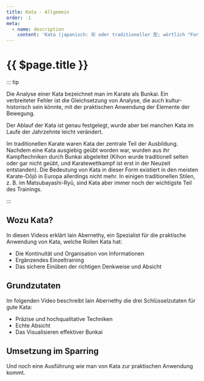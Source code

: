 ```yaml
---
title: Kata - Allgemein
order: -1
meta:
  - name: description
    content: 'Kata (japanisch: 形 oder traditioneller 型; wörtlich "Form") ist ein japanisches Wort, das detaillierte Bewegungsmuster beschreibt, die entweder solo oder paarweise geübt werden. Die Kata ist nicht als buchstäbliche Darstellung eines Scheinkampfes gedacht, sondern als Darstellung des Übergangs und des Flusses von einer Haltung und Bewegung in eine andere, um den Schülern die richtige Form und Position beizubringen und sie zu ermutigen, verschiedene Szenarien für die jeweilige Verwendung zu visualisieren.'
---
```


# {{ $page.title }}

<ShowDescription />

::: tip

Die Analyse einer Kata bezeichnet man im Karate als Bunkai. Ein verbreiteter Fehler ist die Gleichsetzung von Analyse, die auch kultur-historisch sein könnte, mit der praktischen Anwendung der Elemente der Bewegung.

Der Ablauf der Kata ist genau festgelegt, wurde aber bei manchen Kata im Laufe der Jahrzehnte leicht verändert. 

Im traditionellen Karate waren Kata der zentrale Teil der Ausbildung. Nachdem eine Kata ausgiebig geübt worden war, wurden aus ihr Kampftechniken durch Bunkai abgeleitet (Kihon wurde traditionell selten oder gar nicht geübt, und Karatewettkampf ist erst in der Neuzeit entstanden). Die Bedeutung von Kata in dieser Form existiert in den meisten Karate-Dōjō in Europa allerdings nicht mehr. In einigen traditionellen Stilen, z. B. im Matsubayashi-Ryū, sind Kata aber immer noch der wichtigste Teil des Trainings.

:::

## Wozu Kata?

In diesen Videos erklärt Iain Abernethy, ein Spezialist für die praktische Anwendung von Kata, welche Rollen Kata hat:

* Die Kontinuität und Organisation von Informationen
* Ergänzendes Einzeltraining
* Das sichere Einüben der richtigen Denkweise und Absicht

<YouTube videoid="aK_YWpjg4Gg" start="8" />

## Grundzutaten

Im folgenden Video beschreibt Iain Abernethy die drei Schlüsselzutaten für gute Kata: 

* Präzise und hochqualitative Techniken
* Echte Absicht
* Das Visualisieren effektiver Bunkai

<YouTube videoid="cAiiUTAMq_M" start="5" />

## Umsetzung im Sparring

Und noch eine Ausführung wie man von Kata zur praktischen Anwendung kommt.

<YouTube videoid="wA3ZLONLq50" />

